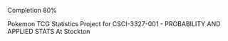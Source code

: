 Completion 80%

Pokemon TCG Statistics Project 
for CSCI-3327-001 - PROBABILITY AND APPLIED STATS At Stockton

